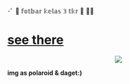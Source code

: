 ･ﾟ  🎀  𝕗𝕠𝕥𝕓𝕒𝕣 𝕜𝕖𝕝𝕒𝕤 𝟛 𝕥𝕜𝕣  🎀  ﾟ･

# [see there](https://alpiwnnn.github.io/img-polaroid/)
<p align = center ><img src="https://github.com/alpiwnnn/img-polaroid/assets/135938418/b88c2b14-38c9-49c4-b293-3e1c02d5aff0"> </p>

**img as polaroid & daget:)**

